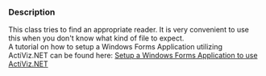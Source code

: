 ### Description
This class tries to find an appropriate reader. It is very convenient to use this when you don't know what kind of file to expect.<br />
A tutorial on how to setup a Windows Forms Application utilizing ActiViz.NET can be found here: [Setup a Windows Forms Application to use ActiViz.NET](http://www.vtk.org/Wiki/VTK/CSharp/ActiViz.NET)
